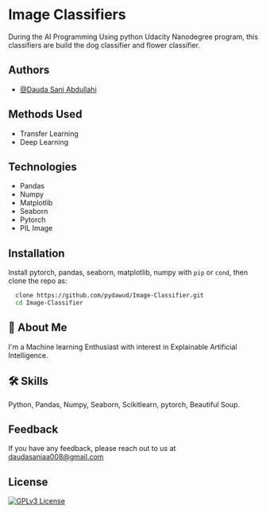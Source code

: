 



# Image Classifiers
During the AI Programming Using python Udacity Nanodegree program, this classifiers are build the dog classifier and flower classifier.

## Authors

- [@Dauda Sani Abdullahi](https://www.github.com/pydawud)

## Methods Used
- Transfer Learning
- Deep Learning
## Technologies

- Pandas
- Numpy
- Matplotlib
- Seaborn
- Pytorch
- PIL Image



## Installation

Install pytorch, pandas, seaborn, matplotlib, numpy with `pip` or `cond`, then clone the repo as:

```bash
  clone https://github.com/pydawud/Image-Classifier.git
  cd Image-Classifier
```
    
## 🚀 About Me
I'm a Machine learning Enthusiast with interest in Explainable Artificial Intelligence. 


## 🛠 Skills
Python, Pandas, Numpy, Seaborn, Scikitlearn, pytorch, Beautiful Soup.


## Feedback

If you have any feedback, please reach out to us at daudasaniaa008@gmail.com


## License


[![GPLv3 License](https://img.shields.io/badge/License-GPL%20v3-yellow.svg)](https://opensource.org/licenses/)
